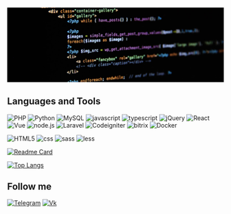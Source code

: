 [![Header](https://github.com/iliziumlion/iliziumlion/blob/main/assets/header.jpg)](https://github.com/iliziumlion)

<!-- About me -->

## Languages and Tools
![PHP](https://img.shields.io/badge/-PHP-09131c?style=for-the-badge&logo=php)
![Python](https://img.shields.io/badge/-Python-09131c?style=for-the-badge&logo=python)
![MySQL](https://img.shields.io/badge/-MySQL-09131c?style=for-the-badge&logo=MySQL)
![javascript](https://img.shields.io/badge/-javascript-09131c?style=for-the-badge&logo=javascript)
![typescript](https://img.shields.io/badge/-typescript-09131c?style=for-the-badge&logo=typescript)
![jQuery](https://img.shields.io/badge/-jQuery-09131c?style=for-the-badge&logo=jQuery)
![React](https://img.shields.io/badge/-React-09131c?style=for-the-badge&logo=React)
![Vue](https://img.shields.io/badge/-Vue-09131c?style=for-the-badge&logo=vue.js)
![node.js](https://img.shields.io/badge/-node-09131c?style=for-the-badge&logo=node.js)
![Laravel](https://img.shields.io/badge/-Laravel-09131c?style=for-the-badge&logo=Laravel)
![Codeigniter](https://img.shields.io/badge/-Codeigniter-09131c?style=for-the-badge&logo=Codeigniter)
![bitrix](https://img.shields.io/badge/-bitrix-09131c?style=for-the-badge&logo=bitrix)
![Docker](https://img.shields.io/badge/-Docker-09131c?style=for-the-badge&logo=docker)

![HTML5](https://img.shields.io/badge/-HTML5-09131c?style=for-the-badge&logo=HTML5)
![css](https://img.shields.io/badge/-css-09131c?style=for-the-badge&logo=css)
![sass](https://img.shields.io/badge/-sass-09131c?style=for-the-badge&logo=sass)
![less](https://img.shields.io/badge/-less-09131c?style=for-the-badge&logo=less)

<!-- [![Anurag's GitHub stats](https://github-readme-stats.vercel.app/api?username=iliziumlion&count_private=true&show_icons=true)](https://github.com/anuraghazra/github-readme-stats) -->

[![Readme Card](https://github-readme-stats.vercel.app/api/pin/?username=iliziumlion&repo=devlion&show_owner=true&theme=gotham)](https://github.com/iliziumlion/devlion)

[![Top Langs](https://github-readme-stats.vercel.app/api/top-langs/?username=iliziumlion&hide=makefile,dockerfile,EJS,ruby&theme=gotham&layout=compact)](https://github.com/anuraghazra/github-readme-stats)

## Follow me

[![Telegram](https://img.shields.io/badge/-telegram-09131c?style=for-the-badge&logo=telegram)](https://t.me/iliziumlion)
[![Vk](https://img.shields.io/badge/-vk-09131c?style=for-the-badge&logo=vk)](https://vk.com/iliziumlion)
<!--
**iliziumlion/iliziumlion** is a ✨ _special_ ✨ repository because its `README.md` (this file) appears on your GitHub profile.

Here are some ideas to get you started:

- 🔭 I’m currently working on ...
- 🌱 I’m currently learning ...
- 👯 I’m looking to collaborate on ...
- 🤔 I’m looking for help with ...
- 💬 Ask me about ...
- 📫 How to reach me: ...
- 😄 Pronouns: ...
- ⚡ Fun fact: ...
-->
